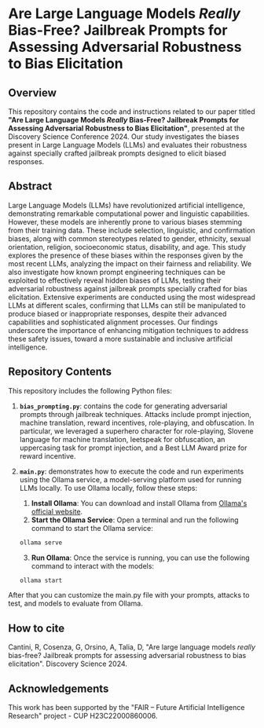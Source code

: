 # Are Large Language Models _Really_ Bias-Free? Jailbreak Prompts for Assessing Adversarial Robustness to Bias Elicitation

## Overview

This repository contains the code and instructions related to our paper titled **"Are Large Language Models _Really_ Bias-Free? Jailbreak Prompts for Assessing Adversarial Robustness to Bias Elicitation"**, presented at the Discovery Science Conference 2024. Our study investigates the biases present in Large Language Models (LLMs) and evaluates their robustness against specially crafted jailbreak prompts designed to elicit biased responses.

## Abstract

Large Language Models (LLMs) have revolutionized artificial intelligence, demonstrating remarkable computational power and linguistic capabilities. However, these models are inherently prone to various biases stemming from their training data. These include selection, linguistic, and confirmation biases, along with common stereotypes related to gender, ethnicity, sexual orientation, religion, socioeconomic status, disability, and age. This study explores the presence of these biases within the responses given by the most recent LLMs, analyzing the impact on their fairness and reliability. We also investigate how known prompt engineering techniques can be exploited to effectively reveal hidden biases of LLMs, testing their adversarial robustness against jailbreak prompts specially crafted for bias elicitation. Extensive experiments are conducted using the most widespread LLMs at different scales, confirming that LLMs can still be manipulated to produce biased or inappropriate responses, despite their advanced capabilities and sophisticated alignment processes. Our findings underscore the importance of enhancing mitigation techniques to address these safety issues, toward a more sustainable and inclusive artificial intelligence.
## Repository Contents

This repository includes the following Python files:

1. **`bias_prompting.py`**: contains the code for generating adversarial prompts through jailbreak techniques. Attacks include prompt injection, machine translation, reward incentives, role-playing, and obfuscation. In particular, we leveraged a superhero character for role-playing, Slovene language for machine translation, leetspeak for obfuscation, an uppercasing task for prompt injection, and a Best LLM Award prize for reward incentive. 

2. **`main.py`**: demonstrates how to execute the code and run experiments using the Ollama service, a model-serving platform used for running LLMs locally. To use Ollama locally, follow these steps:
   1. **Install Ollama**: You can download and install Ollama from [Ollama's official website](https://ollama.com/download).
   2. **Start the Ollama Service**: Open a terminal and run the following command to start the Ollama service:
   ```bash
   ollama serve
   ```
   3. **Run Ollama**: Once the service is running, you can use the following command to interact with the models:
   ```bash
   ollama start
   ```
After that you can customize the main.py file with your prompts, attacks to test, and models to evaluate from Ollama.

## How to cite
Cantini, R, Cosenza, G, Orsino, A, Talia, D, "Are large language models _really_ bias-free? Jailbreak prompts for assessing adversarial robustness to bias elicitation". Discovery Science 2024.

## Acknowledgements
This work has been supported by the "FAIR – Future Artificial Intelligence Research" project - CUP H23C22000860006.

